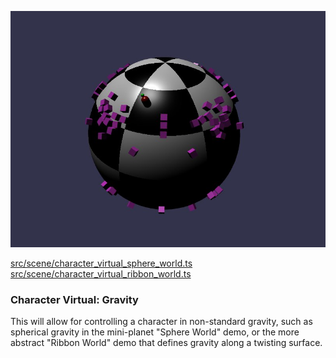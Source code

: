 ![Character Virtual: Gravity](./img/character_virtual_gravity.jpg)

[src/scene/character_virtual_sphere_world.ts](../src/scene/character_virtual_sphere_world.ts)  
[src/scene/character_virtual_ribbon_world.ts](../src/scene/character_virtual_ribbon_world.ts)  

### Character Virtual: Gravity

This will allow for controlling a character in non-standard gravity, such as spherical gravity in the mini-planet "Sphere World" demo, or the more abstract "Ribbon World" demo that defines gravity along a twisting surface.
